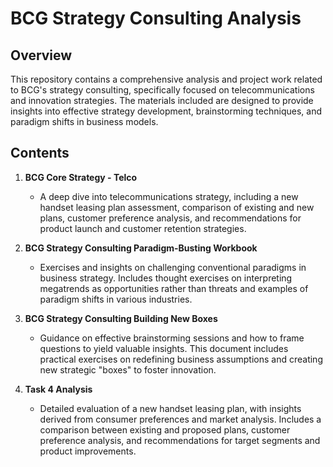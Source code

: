 # BCG Strategy Consulting Analysis

## Overview
This repository contains a comprehensive analysis and project work related to BCG's strategy consulting, specifically focused on telecommunications and innovation strategies. The materials included are designed to provide insights into effective strategy development, brainstorming techniques, and paradigm shifts in business models.

## Contents

1. **BCG Core Strategy - Telco**
   - A deep dive into telecommunications strategy, including a new handset leasing plan assessment, comparison of existing and new plans, customer preference analysis, and recommendations for product launch and customer retention strategies.

2. **BCG Strategy Consulting Paradigm-Busting Workbook**
   - Exercises and insights on challenging conventional paradigms in business strategy. Includes thought exercises on interpreting megatrends as opportunities rather than threats and examples of paradigm shifts in various industries.

3. **BCG Strategy Consulting Building New Boxes**
   - Guidance on effective brainstorming sessions and how to frame questions to yield valuable insights. This document includes practical exercises on redefining business assumptions and creating new strategic "boxes" to foster innovation.

4. **Task 4 Analysis**
   - Detailed evaluation of a new handset leasing plan, with insights derived from consumer preferences and market analysis. Includes a comparison between existing and proposed plans, customer preference analysis, and recommendations for target segments and product improvements.




